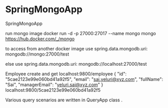 # SpringMongoApp
SpringMongoApp

run mongo image
docker run -d -p 27000:27017 --name mongo mongo
https://hub.docker.com/_/mongo

to access from another docker image use
spring.data.mongodb.uri: mongodb://mongo:27000/test

else use
spring.data.mongodb.uri: mongodb://localhost:27000/test

Employee 
create and get
localhost:9800/employee
{
    "id": "5cae2123e99e060bd41a92f5",
    "email": "sai.yeluri@xyz.com",
    "fullName": "Sai",
    "managerEmail": "yeluri.sai@xyz.com"
}
localhost:9800/5cae2123e99e060bd41a92f5


Various query scenarios are written in QueryApp class .
